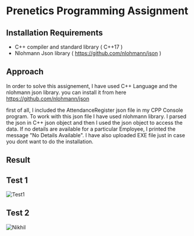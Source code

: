 # Prenetics Programming Assignment

## Installation Requirements

- C++ compiler and standard library ( C++17 )
- Nlohmann Json library ( https://github.com/nlohmann/json )

## Approach

In order to solve this assignement, I have used C++ Language and the nlohmann json library.
you can install it from here https://github.com/nlohmann/json

first of all, I included the AttendanceRegister json file in my CPP Console program. To work with this json file I have used nlohmann library. I parsed the json in C++ json object and then I used the json object to access the data. If no details are available for a particular Employee, I printed the message "No Details Available". I have also uploaded EXE file just in case you dont want to do the installation.

## Result

## Test 1

![Test1](https://i.postimg.cc/hnZPWf41/image.png)

## Test 2

![Nikhil](https://i.postimg.cc/wvpQPkw8/image.png)
